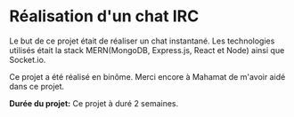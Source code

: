 # Réalisation d'un chat IRC

Le but de ce projet était de réaliser un chat instantané. Les technologies utilisés était la stack MERN(MongoDB, Express.js, React et Node) ainsi que Socket.io.

Ce projet a été réalisé en binôme. Merci encore à Mahamat de m'avoir aidé dans ce projet.

<strong>Durée du projet:</strong> Ce projet à duré 2 semaines.
